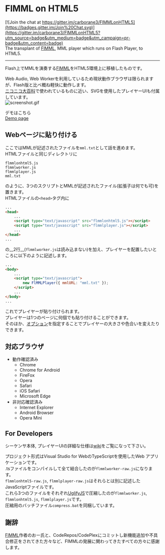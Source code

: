 # FlMML on HTML5

[![Join the chat at https://gitter.im/carborane3/FlMMLonHTML5](https://badges.gitter.im/Join%20Chat.svg)](https://gitter.im/carborane3/FlMMLonHTML5?utm_source=badge&utm_medium=badge&utm_campaign=pr-badge&utm_content=badge)  
The transplant of [FlMML](https://flmml.codeplex.com/), MML player which runs on Flash Player, to HTML5\.

---
Flash上でMMLを演奏する[FlMML](https://flmml.codeplex.com/)をHTML5環境上に移植したものです。

Web Audio, Web Workerを利用しているため現状動作ブラウザは限られますが、Flash版と比べ概ね軽快に動作します。  
[ニコニコ大百科](http://dic.nicovideo.jp/)で使われているものに近い、SVGを使用したプレイヤーUIも付属しています。  
![screenshot.gif](http://carborane3.github.io/FlMMLonHTML5/screenshot.gif "Screen Shot")  

デモはこちら  
[Demo page](http://carborane3.github.io/FlMMLonHTML5/)

## Webページに貼り付ける
ここではMMLが記述されたファイルを`mml.txt`として話を進めます。  
HTMLファイルと同じディレクトリに
```
flmmlonhtml5.js
flmmlworker.js
flmmlplayer.js
mml.txt
```
のように、3つのスクリプトとMMLが記述されたファイル\(拡張子は何でも可\)を置きます。  
HTMLファイルの`<head>`タグ内に
```html
...
<head>
    ...
    <script type="text/javascript" src="flmmlonhtml5.js"></script>
    <script type="text/javascript" src="flmmlplayer.js"></script>
    ...
</head>
...
```
の__2行__\(`flmmlworker.js`は読み込まない\)を加え、プレイヤーを配置したいところに以下のように記述します。
```html
...
<body>
    ...
    <script type="text/javascript">
        new FlMMLPlayer({ mmlURL: "mml.txt" });
    </script>
    ...
</body>
...
```
これでプレイヤーが貼り付けられます。  
プレイヤーは1つのページに何個でも貼り付けることができます。  
そのほか、[オプション](https://github.com/carborane3/FlMMLonHTML5/wiki/flmmlplayer#options)を指定することでプレイヤーの大きさや色合いを変えたりできます。

## 対応ブラウザ
* 動作確認済み
    * Chrome
    * Chrome for Android
    * FireFox
    * Opera
    * Safari
    * iOS Safari
    * Microsoft Edge
* 非対応確認済み
    * Internet Explorer
    * Android Browser
    * Opera Mini

## For Developers
シーケンサ本体, プレイヤーUIの詳細な仕様は[wiki](https://github.com/carborane3/FlMMLonHTML5/wiki)をご覧になって下さい。

プロジェクト形式はVisual Studio for WebのTypeScriptを使用したWeb アプリケーションです。  
\.tsファイルをコンパイルして全て結合したのが`flmmlworker-raw.js`になります。  
`flmmlonhtml5-raw.js`, `flmmlplayer-raw.js`はそれらとは別に記述したJavaScriptファイルです。  
これら3つのファイルをそれぞれ[UglifyJS](https://github.com/mishoo/UglifyJS2)で圧縮したのが`flmmlworker.js`, `flmmlonhtml5.js`, `flmmlplayer.js`です。  
圧縮用のバッチファイル`compress.bat`を同梱しています。

## 謝辞
[FlMML](https://flmml.codeplex.com/)作者のおー氏と、CodeRepos/CodePlexにコミットし新機能追加や不具合修正をされてきた方々など、FlMMLの発展に関わってきたすべての方々に感謝します。
